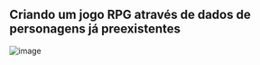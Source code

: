 ## Criando um jogo RPG através de dados de personagens já preexistentes

![image](https://user-images.githubusercontent.com/98166717/156935012-f1eb91e7-5459-44d8-99e9-aab4abd93648.png)



